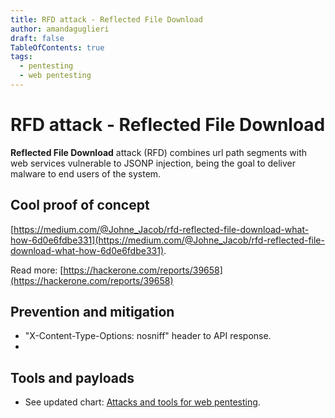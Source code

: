 ```yaml
---
title: RFD attack - Reflected File Download
author: amandaguglieri
draft: false
TableOfContents: true
tags:
  - pentesting
  - web pentesting
---
```


# RFD attack - Reflected File Download

**Reflected File Download** attack (RFD) combines url path segments with web services vulnerable to JSONP injection, being the goal to deliver malware to end users of the system.

## Cool proof of concept

[https://medium.com/@Johne_Jacob/rfd-reflected-file-download-what-how-6d0e6fdbe331](https://medium.com/@Johne_Jacob/rfd-reflected-file-download-what-how-6d0e6fdbe331).

Read more: [https://hackerone.com/reports/39658](https://hackerone.com/reports/39658)

## Prevention and mitigation

- "X-Content-Type-Options: nosniff" header to API response.
- 


## Tools and payloads 

- See updated chart: [Attacks and tools for web pentesting](index-attacks-tools-web-pentesting.md).

